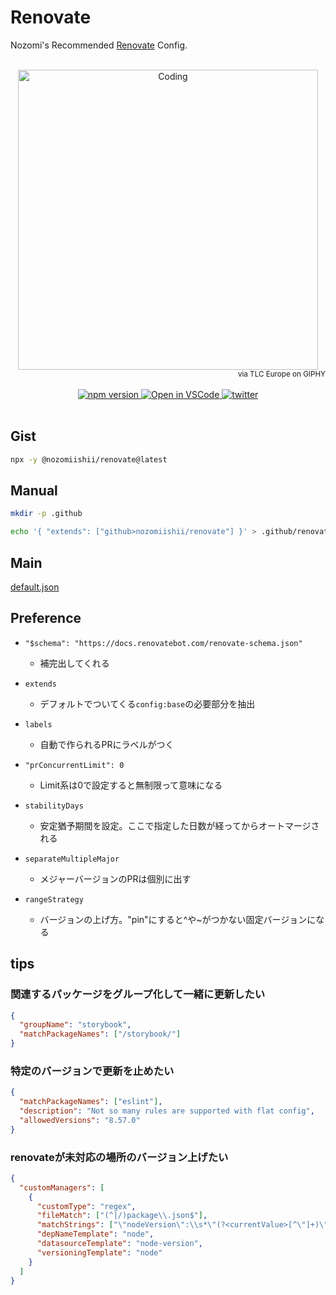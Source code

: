 # Renovate

Nozomi's Recommended [Renovate](https://docs.renovatebot.com/) Config.

<!-- Main Image -->
<br>
<div align="center">
  <img src="https://media.giphy.com/media/f7b9ltJ4FrhnsKjYx2/giphy.gif" alt="Coding" width="480" />
</div>
<div align="right">
  <small>via TLC Europe on GIPHY</small>
</div>
<br>
<!-- shields -->
<div align="center">
  <a target="_blank" href="https://badge.fury.io/js/@nozomiishii%2Frenovate">
    <img alt="npm version" src="https://badge.fury.io/js/@nozomiishii%2Frenovate.svg">
  </a>
  <a target="_blank" href="https://open.vscode.dev/nozomiishii/renovate">
    <img alt="Open in VSCode" src="https://img.shields.io/static/v1?logo=visualstudiocode&label=&message=Open%20in%20VSCode&labelColor=2c2c32&color=007acc&logoColor=007acc">
  </a>
  <a target="_blank" href="https://twitter.com/nozomiishii_dev">
    <img alt="twitter" src="https://img.shields.io/twitter/follow/nozomiishii_dev?style=social&label=Follow">
  </a>
</div>
<br>

## Gist

```bash
npx -y @nozomiishii/renovate@latest
```

## Manual

```bash
mkdir -p .github
```

```bash
echo '{ "extends": ["github>nozomiishii/renovate"] }' > .github/renovate.json
```

## Main

[default.json](./default.json)

## Preference

- `"$schema": "https://docs.renovatebot.com/renovate-schema.json"`

  - 補完出してくれる

- `extends`

  - デフォルトでついてくる`config:base`の必要部分を抽出

- `labels`

  - 自動で作られるPRにラベルがつく

- `"prConcurrentLimit": 0`

  - Limit系は0で設定すると無制限って意味になる

- `stabilityDays`

  - 安定猶予期間を設定。ここで指定した日数が経ってからオートマージされる

- `separateMultipleMajor`

  - メジャーバージョンのPRは個別に出す

- `rangeStrategy`
  - バージョンの上げ方。"pin"にすると^や~がつかない固定バージョンになる

## tips

### 関連するパッケージをグループ化して一緒に更新したい

```json
{
  "groupName": "storybook",
  "matchPackageNames": ["/storybook/"]
}
```

### 特定のバージョンで更新を止めたい

```json
{
  "matchPackageNames": ["eslint"],
  "description": "Not so many rules are supported with flat config",
  "allowedVersions": "8.57.0"
}
```

### renovateが未対応の場所のバージョン上げたい

```json
{
  "customManagers": [
    {
      "customType": "regex",
      "fileMatch": ["(^|/)package\\.json$"],
      "matchStrings": ["\"nodeVersion\":\\s*\"(?<currentValue>[^\"]+)\""],
      "depNameTemplate": "node",
      "datasourceTemplate": "node-version",
      "versioningTemplate": "node"
    }
  ]
}
```
